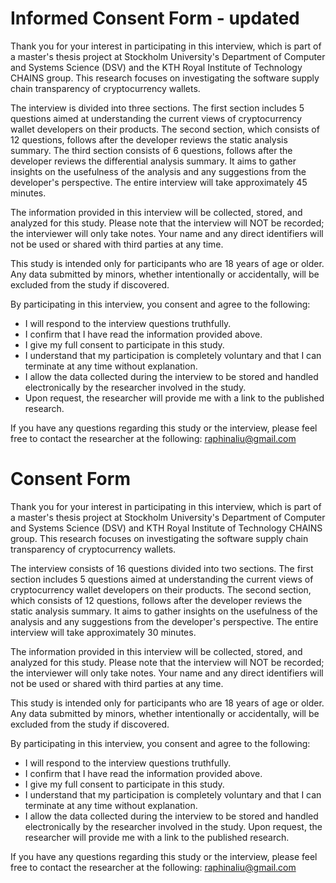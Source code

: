 # Informed Consent Form - updated
Thank you for your interest in participating in this interview, which is part of a master's thesis project at Stockholm University's Department of Computer and Systems Science (DSV) and the KTH Royal Institute of Technology CHAINS group. This research focuses on investigating the software supply chain transparency of cryptocurrency wallets.

The interview is divided into three sections. The first section includes 5 questions aimed at understanding the current views of cryptocurrency wallet developers on their products. The second section, which consists of 12 questions, follows after the developer reviews the static analysis summary. The third section consists of 6 questions, follows after the developer reviews the differential analysis summary. It aims to gather insights on the usefulness of the analysis and any suggestions from the developer's perspective. The entire interview will take approximately 45 minutes.

The information provided in this interview will be collected, stored, and analyzed for this study. Please note that the interview will NOT be recorded; the interviewer will only take notes. Your name and any direct identifiers will not be used or shared with third parties at any time.

This study is intended only for participants who are 18 years of age or older. Any data submitted by minors, whether intentionally or accidentally, will be excluded from the study if discovered.

By participating in this interview, you consent and agree to the following:
- I will respond to the interview questions truthfully.
- I confirm that I have read the information provided above.
- I give my full consent to participate in this study.
- I understand that my participation is completely voluntary and that I can terminate at any time without explanation.
- I allow the data collected during the interview to be stored and handled electronically by the researcher involved in the study.
- Upon request, the researcher will provide me with a link to the published research.


If you have any questions regarding this study or the interview, please feel free to contact the researcher at the following: raphinaliu@gmail.com



# Consent Form

Thank you for your interest in participating in this interview, which is part of a master's thesis project at Stockholm University's Department of Computer and Systems Science (DSV) and KTH Royal Institute of Technology CHAINS group. This research focuses on investigating the software supply chain transparency of cryptocurrency wallets.

The interview consists of 16 questions divided into two sections. The first section includes 5 questions aimed at understanding the current views of cryptocurrency wallet developers on their products. The second section, which consists of 12 questions, follows after the developer reviews the static analysis summary. It aims to gather insights on the usefulness of the analysis and any suggestions from the developer's perspective. The entire interview will take approximately 30 minutes.

The information provided in this interview will be collected, stored, and analyzed for this study. Please note that the interview will NOT be recorded; the interviewer will only take notes. Your name and any direct identifiers will not be used or shared with third parties at any time.

This study is intended only for participants who are 18 years of age or older. Any data submitted by minors, whether intentionally or accidentally, will be excluded from the study if discovered.

By participating in this interview, you consent and agree to the following:
- I will respond to the interview questions truthfully.
- I confirm that I have read the information provided above.
- I give my full consent to participate in this study.
- I understand that my participation is completely voluntary and that I can terminate at any time without explanation.
- I allow the data collected during the interview to be stored and handled electronically by the researcher involved in the study.
Upon request, the researcher will provide me with a link to the published research.


If you have any questions regarding this study or the interview, please feel free to contact the researcher at the following: raphinaliu@gmail.com

